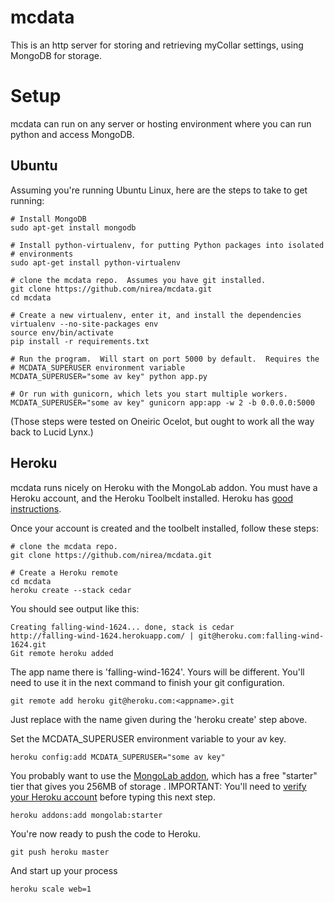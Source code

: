 mcdata
=====

This is an http server for storing and retrieving myCollar settings, using
MongoDB for storage.

Setup
=====

mcdata can run on any server or hosting environment where you can run python
and access MongoDB.

Ubuntu
------ 

Assuming you're running Ubuntu Linux, here are the steps to take to get
running:

    # Install MongoDB
    sudo apt-get install mongodb

    # Install python-virtualenv, for putting Python packages into isolated
    # environments
    sudo apt-get install python-virtualenv

    # clone the mcdata repo.  Assumes you have git installed.
    git clone https://github.com/nirea/mcdata.git 
    cd mcdata

    # Create a new virtualenv, enter it, and install the dependencies
    virtualenv --no-site-packages env
    source env/bin/activate
    pip install -r requirements.txt

    # Run the program.  Will start on port 5000 by default.  Requires the
    # MCDATA_SUPERUSER environment variable
    MCDATA_SUPERUSER="some av key" python app.py

    # Or run with gunicorn, which lets you start multiple workers.
    MCDATA_SUPERUSER="some av key" gunicorn app:app -w 2 -b 0.0.0.0:5000

(Those steps were tested on Oneiric Ocelot, but ought to work all the way back
to Lucid Lynx.)

Heroku
------

mcdata runs nicely on Heroku with the MongoLab addon.  You must have a Heroku
account, and the Heroku Toolbelt installed.  Heroku has [good instructions](http://devcenter.heroku.com/articles/quickstart).

Once your account is created and the toolbelt installed, follow these steps:

    # clone the mcdata repo.
    git clone https://github.com/nirea/mcdata.git 

    # Create a Heroku remote
    cd mcdata
    heroku create --stack cedar  

You should see output like this:

    Creating falling-wind-1624... done, stack is cedar
    http://falling-wind-1624.herokuapp.com/ | git@heroku.com:falling-wind-1624.git
    Git remote heroku added

The app name there is 'falling-wind-1624'.  Yours will be different.  You'll
need to use it in the next command to finish your git configuration.

    git remote add heroku git@heroku.com:<appname>.git

Just replace <appname> with the name given during the 'heroku create' step
above.

Set the MCDATA_SUPERUSER environment variable to your av key.

    heroku config:add MCDATA_SUPERUSER="some av key"

You probably want to use the [MongoLab
addon](http://devcenter.heroku.com/articles/mongolab), which has a free
"starter" tier that gives you 256MB of storage .  IMPORTANT: You'll need to
[verify your Heroku
account](http://devcenter.heroku.com/articles/account-verification) before
typing this next step.

    heroku addons:add mongolab:starter

You're now ready to push the code to Heroku.

    git push heroku master 

And start up your process

    heroku scale web=1 
